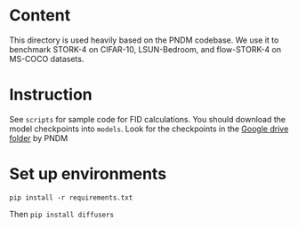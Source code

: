 # Content
This directory is used heavily based on the PNDM codebase. We use it to benchmark STORK-4 on CIFAR-10, LSUN-Bedroom, and flow-STORK-4 on MS-COCO datasets.

# Instruction
See `scripts` for sample code for FID calculations.
You should download the model checkpoints into `models`. Look for the checkpoints in the [Google drive folder](https://drive.google.com/drive/folders/1leEpziaPdYlshzB4QALY5pL7Snw8XM28) by PNDM

# Set up environments
`pip install -r requirements.txt`

Then `pip install diffusers`
